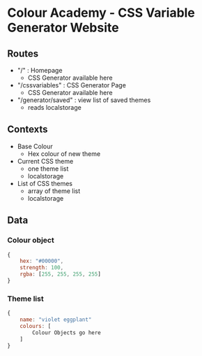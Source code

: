# Colour Academy - CSS Variable Generator Website

## Routes

- "/" : Homepage
    - CSS Generator available here
- "/cssvariables" : CSS Generator Page
    - CSS Generator available here
- "/generator/saved" : view list of saved themes
    - reads localstorage

## Contexts

- Base Colour
    - Hex colour of new theme
- Current CSS theme
	- one theme list 
	- localstorage 
- List of CSS themes
	- array of theme list
	- localstorage 

## Data 

### Colour object

```js
{
    hex: "#00000",
    strength: 100,
    rgba: [255, 255, 255, 255]
}
```
### Theme list

```js
{
    name: "violet eggplant"
    colours: [
        Colour Objects go here
    ]
}
```
